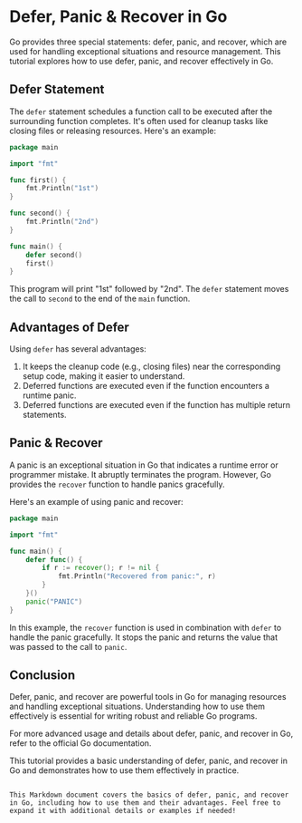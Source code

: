 # Defer, Panic & Recover in Go

Go provides three special statements: defer, panic, and recover, which are used for handling exceptional situations and resource management. This tutorial explores how to use defer, panic, and recover effectively in Go.

## Defer Statement

The `defer` statement schedules a function call to be executed after the surrounding function completes. It's often used for cleanup tasks like closing files or releasing resources. Here's an example:

```go
package main

import "fmt"

func first() {
    fmt.Println("1st")
}

func second() {
    fmt.Println("2nd")
}

func main() {
    defer second()
    first()
}
```

This program will print "1st" followed by "2nd". The `defer` statement moves the call to `second` to the end of the `main` function.

## Advantages of Defer

Using `defer` has several advantages:
1. It keeps the cleanup code (e.g., closing files) near the corresponding setup code, making it easier to understand.
2. Deferred functions are executed even if the function encounters a runtime panic.
3. Deferred functions are executed even if the function has multiple return statements.

## Panic & Recover

A panic is an exceptional situation in Go that indicates a runtime error or programmer mistake. It abruptly terminates the program. However, Go provides the `recover` function to handle panics gracefully.

Here's an example of using panic and recover:

```go
package main

import "fmt"

func main() {
    defer func() {
        if r := recover(); r != nil {
            fmt.Println("Recovered from panic:", r)
        }
    }()
    panic("PANIC")
}
```

In this example, the `recover` function is used in combination with `defer` to handle the panic gracefully. It stops the panic and returns the value that was passed to the call to `panic`.

## Conclusion

Defer, panic, and recover are powerful tools in Go for managing resources and handling exceptional situations. Understanding how to use them effectively is essential for writing robust and reliable Go programs.

For more advanced usage and details about defer, panic, and recover in Go, refer to the official Go documentation.

This tutorial provides a basic understanding of defer, panic, and recover in Go and demonstrates how to use them effectively in practice.
```

This Markdown document covers the basics of defer, panic, and recover in Go, including how to use them and their advantages. Feel free to expand it with additional details or examples if needed!